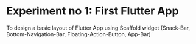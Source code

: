 # Experiment no 1:  First Flutter App

To design a basic layout of Flutter App using Scaffold widget (Snack-Bar, Bottom-Navigation-Bar, Floating-Action-Button, App-Bar)
